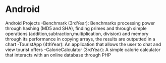 # Android
Android Projects
-Benchmark (3rdYear): Benchmarks processing power through hashing (MD5 and SHA), finding primes and through simple operations (addition,subtraction,multiplication, division) and memory through its performance in copying arrays, the results are outputted in a chart
-TouristApp (4thYear): An application that allows the user to chat and view tourist offers
-CalorieCalculator (3rdYear): A simple calorie calculator that interacts with an online database through PHP
